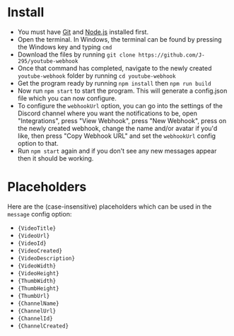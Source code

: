 # Install
- You must have [Git](https://git-scm.com/book/en/v2/Getting-Started-Installing-Git) and [Node.js](https://nodejs.org/en/download) installed first.
- Open the terminal. In Windows, the terminal can be found by pressing the Windows key and typing `cmd`
- Download the files by running `git clone https://github.com/J-295/youtube-webhook`
- Once that command has completed, navigate to the newly created `youtube-webhook` folder by running `cd youtube-webhook`
- Get the program ready by running `npm install` then `npm run build`
- Now run `npm start` to start the program. This will generate a config.json file which you can now configure.
- To configure the `webhookUrl` option, you can go into the settings of the Discord channel where you want the notifications to be, open "Integrations", press "View Webhook", press "New Webhook", press on the newly created webhook, change the name and/or avatar if you'd like, then press "Copy Webhook URL" and set the `webhookUrl` config option to that.
- Run `npm start` again and if you don't see any new messages appear then it should be working.

# Placeholders
Here are the (case-insensitive) placeholders which can be used in the `message` config option:
- `{VideoTitle}`
- `{VideoUrl}`
- `{VideoId}`
- `{VideoCreated}`
- `{VideoDescription}`
- `{VideoWidth}`
- `{VideoHeight}`
- `{ThumbWidth}`
- `{ThumbHeight}`
- `{ThumbUrl}`
- `{ChannelName}`
- `{ChannelUrl}`
- `{ChannelId}`
- `{ChannelCreated}`
